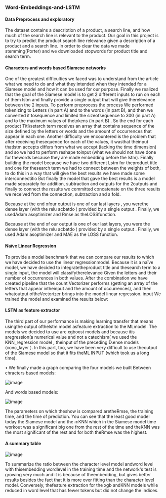 ### Word-Embeddings-and-LSTM

#### Data Preprocess and exploratory
The dataset contains a description of a product, a search line, and how much of the search line is relevant to the product. Our goal in this project is to try to predict the product search line relevance given a description of a product and a search line.
In order to clear the data we made stemming(Porter) and we downloaded stopwords for product title and search term.

#### Characters and words  based  Siamese networks
One of the greatest difficulties we faced was to understand from the article what we need to do and what they intended when they intended for a Siamese model and how it can be used for our purpose.
Finally we realized that the goal of the Siamese model is to get 2 different inputs  to run on each of them  lstm  and finally provide a single output  that will give therelevance  between the 2 inputs.
To perform preprocess the  process We performed tokenizing  to Letters  (in part A) and to the words (in part B), and then we converted it tosequence  and limited the sizeofsequence  to 300  (in part A) and to the maximum values of thetokens  (in part B)  . So the end for each  product Titl\setarch term  receives an array that contains  sequence of the size  defined  by the letters  or words  and the amount of occurrences that appear in each one.
Another difficulty we encountered is the problem that after receiving thesequence  for each of the values, it wasthat theinput thatlstm  accepts differs from what we accept (lacking  the time dimension) and so we had to perform  reshape  toinput  (what we should not have done for thewords  because they are made  embedding before the lstm). 
Finally building the model because we have two different Lstm  for theproduct title  and one for thesearch term  we had to connect between the weights of both, to do this in a way that will give the best results we have made some interconnectitio  But finally the model that gave the best results is a model made separately for addition, subtraction and outputs for the 2outputs  and finally to connect the results we committed  concatenate  on the three results we received  from the connection, subtraction  and a fold.

Because at the end ofour output  is one of our last layers  , you werethe dense layer (with the  relu acbatdo ) provided by a single output  .
Finally, we usedAdam  asoptimizer  and  Rmse  as theLOSSfunction.

Because at the end of our output is one of our last layers, you were the dense layer (with the  relu acbatdo ) provided by a single output  .
Finally, we used Adam  asoptimizer  and  MAE  as the LOSS function.

#### Naïve Linear Regression
To provide a model benchmark  that we can compare our results to which we have decided to use the linear regressionmodel. Because it is a naïve model, we have decided to integratetheproduct  title  and thesearch term  to a single input, the model will classifytherelevance  Given the letters  and their number of occurrences in both values. After the combination we have created  pipeline  that the count Vectorizer  performs (getting an array of the letters  that appear intheinput  and the amount of occurrences), and then whatoutput  oftheVectorizer  brings into the model  linear regression. input
We trained the model and examined the results below:
 
#### LSTM as feature extractor
The third part of our performance is making learning transfer  that means usingthe output  ofthelstm model  asfeature extraction  to the  MLmodel. The models we decided to use are  xgboost models and because itis aregression(a numerical value and not a catechism( we used the KNN_regression model , theinput  of the  preceding D.ense models (conc_layer  ). In this part, too, we have been very difficult to use theoutput of the Siamese model  so that it fits theML INPUT  (which took us a long time).


•	We finally made a graph comparing the four models we built
Between  chracters  based models:

![image](https://user-images.githubusercontent.com/44158047/86533010-beb47e00-bed6-11ea-8d8f-eb044d02703f.png)

 
And words based models:

![image](https://user-images.githubusercontent.com/44158047/86533043-0935fa80-bed7-11ea-8e45-c23c4111191f.png)

 
The parameters on which theshow is compared  aretheRmse, the training time, and the time of prediction.
You can see that the least good model today the Siamese model and the והKNN  which in the Siamese model time workout was a significant big one from the rest of the time and theKNN was the most significant of the rest and for both theRmse  was the highest.

#### A summary table

![image](https://user-images.githubusercontent.com/44158047/86533114-6cc02800-bed7-11ea-8901-d2d07e7ad7e2.png)

To summarize the ratio between the character level  model andword level with  thisembedding wordlevel in the training time and the network's test is growing very much and it is because of theembedding, but gives better results besides the fact that it is more over  fitting than the  character level model. Conversely, thefeature extraction for the  xgb  andKNN models while reduced in  word level  that has fewer  tokens  but did not change the indices.

